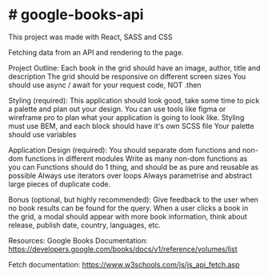 <h1> # google-books-api </h1>

This project was made with React, SASS and CSS

Fetching data from an API and rendering to the page.

Project Outline:
Each book in the grid should have an image, author, title and description
The grid should be responsive on different screen sizes
You should use async / await for your request code, NOT .then

Styling (required):
This application should look good, take some time to pick a palette and plan out your design. You can use tools like figma or wireframe pro to plan what your application is going to look like.
Styling must use BEM, and each block should have it's own SCSS file
Your palette should use variables

Application Design (required):
You should separate dom functions and non-dom functions in different modules
Write as many non-dom functions as you can
Functions should do 1 thing, and should be as pure and reusable as possible
Always use iterators over loops
Always parametrise and abstract large pieces of duplicate code.

Bonus (optional, but highly recommended):
Give feedback to the user when no book results can be found for the query.
When a user clicks a book in the grid, a modal should appear with more book information, think about release, publish date, country, languages, etc.

Resources:
Google Books Documentation: https://developers.google.com/books/docs/v1/reference/volumes/list

Fetch documentation: https://www.w3schools.com/js/js_api_fetch.asp
